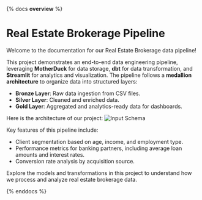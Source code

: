 {% docs __overview__ %}
# Real Estate Brokerage Pipeline

Welcome to the documentation for our Real Estate Brokerage data pipeline!

This project demonstrates an end-to-end data engineering pipeline, leveraging **MotherDuck** for data storage, **dbt** for data transformation, and **Streamlit** for analytics and visualization. The pipeline follows a **medallion architecture** to organize data into structured layers:

- **Bronze Layer**: Raw data ingestion from CSV files.
- **Silver Layer**: Cleaned and enriched data.
- **Gold Layer**: Aggregated and analytics-ready data for dashboards.

Here is the architecture of our project:
![Input Schema](assets/motherduck-dbt-pipeline.jpeg)

Key features of this pipeline include:
- Client segmentation based on age, income, and employment type.
- Performance metrics for banking partners, including average loan amounts and interest rates.
- Conversion rate analysis by acquisition source.

Explore the models and transformations in this project to understand how we process and analyze real estate brokerage data.

{% enddocs %}